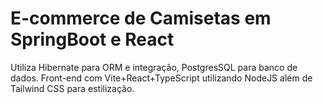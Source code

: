 # E-commerce de Camisetas em SpringBoot e React

Utiliza Hibernate para ORM e integração, PostgresSQL para banco de dados.
Front-end com Vite+React+TypeScript utilizando NodeJS além de Tailwind CSS para estilização.
